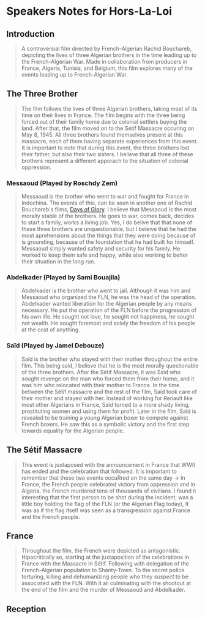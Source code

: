 # Speakers Notes for Hors-La-Loi

## Introduction
> A controversial film directed by French-Algerian Rachid Bouchareb, depicting the lives of three Algerian brothers in the time leading up to the French-Algerian War. Made in collaboration from producers in France, Algeria, Tunisia, and Belgium, this film explores many of the events leading up to French-Algerian War.

## The Three Brother
> The film follows the lives of three Algerian brothers, taking most of its time on their lives in France. The film begins with the three being forced out of their family home due to colonial settlers buying the land. After that, the film moved on to the Sétif Massacre occuring on May 8, 1945. All three brothers found themselves present at this massacre, each of them having separate experiences from this event. It is important to note that during this event, the three brothers lost their father, but also their two sisters. I believe that all three of these brothers represent a different apporach to the situation of colonial oppression.

### Messaoud (Played by Roschdy Zem)
> Messaoud is the brother who went to war and fought for France in Indochina. The events of this, can be seen in another one of Rachid Bouchareb's films, [Days of Glory](https://en.wikipedia.org/wiki/Days_of_Glory_(2006_film)). I believe that Messaoud is the most morally stable of the brothers. He goes to war, comes back, decides to start a family, works a living job. Yes, I do belive that that none of these three brothers are unquestionable, but I beleive that he had the most aprehensions about the things that they were doing because of is grounding, because of the foundation that he had built for himself. Messaoud simply wanted safety and security for his family. He worked to keep them safe and happy, while also working to better their situation in the long run.

### Abdelkader (Played by Sami Bouajila)
> Abdelkader is the brother who went to jail. Although it was him and Messaoud who organized the FLN, he was the head of the operation. Abdelkader wanted liberation for the Algerian people by any means necessary. He put the operation of the FLN before the progression of his own life. He sought not love, he sought not happiness, he sought not wealth. He sought foremost and solely the freedom of his people at the cost of anything.

### Saïd (Played by Jamel Debouze)
> Saïd is the brother who stayed with their mother throughout the entire film. This being said, I believe that he is the most morally questionable of the three brothers. After the Sétif Massacre, it was Saïd who sought revenge on the man who forced them from their home, and it was him who relocated with their mother to France. In the time between the Sétif massacre and the rest of the film, Saïd took care of their mother and stayed with her. Instead of working for Renault like most other Algerians in France, Saïd turned to a more shady living, prostituting women and using them for profit. Later in the film, Saïd is revealed to be training a young Algerian boxer to compete against French boxers. He saw this as a symbolic victory and the first step towards equality for the Algerian people.

## The Sétif Massacre
> This event is juxtaposed with the announcement in France that WWII has ended and the celebration that followed. It is important to remember that these two events occuRred on the same day -> In France, the French people celebrated victory from oppression and in Algeria, the French murdered tens of thousands of civilians. I found it interesting that the first person to be shot during the incident, was a little boy holding the flag of the FLN (or the Algerian Flag today), It was as if the flag itself was seen as a transgression against France and the French people.

## France
> Throughout the film, the French were depicted as antagonistic. Hipocritically so, starting at the juxtaposition of the celebrations in France with the Massacre in Sétif. Following with delegation of the French-Algerian population to Shanty-Town. To the secret police torturing, killing and dehumanizing people who they _suspect_ to be associated with the FLN. With it all culminating with the shootout at the end of the film and the murder of Messaoud and Abdelkader. 

## Reception
> 
